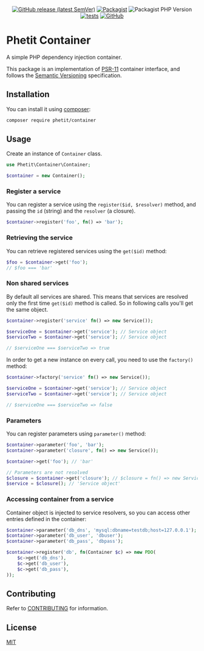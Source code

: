 <div align="center">

[![GitHub release (latest SemVer)](https://img.shields.io/github/v/release/phetit/container?display_name=tag&sort=semver)](https://github.com/phetit/container/releases/latest)
[![Packagist](https://img.shields.io/packagist/v/phetit/container)](https://packagist.org/packages/phetit/container)
![Packagist PHP Version](https://img.shields.io/packagist/dependency-v/phetit/container/php?color=6e71a4)
[![tests](https://github.com/phetit/container/actions/workflows/tests.yml/badge.svg)](https://github.com/phetit/container/actions/workflows/tests.yml?query=branch%3Amain)
[![GitHub](https://img.shields.io/github/license/phetit/container)](https://github.com/phetit/container/blob/main/LICENSE)

</div>

# Phetit Container
A simple PHP dependency injection container.

This package is an implementation of [PSR-11](https://www.php-fig.org/psr/psr-11/) container interface, and follows the [Semantic Versioning](https://semver.org/spec/v2.0.0.html) specification.

## Installation

You can install it using [composer](https://getcomposer.org/):

```bash
composer require phetit/container
```
## Usage

Create an instance of `Container` class.

```php
use Phetit\Container\Container;

$container = new Container();
```

### Register a service

You can register a service using the `register($id, $resolver)` method, and passing the `id` (string) and the `resolver` (a closure).

```php
$container->register('foo', fn() => 'bar');
```

### Retrieving the service

You can retrieve registered services using the `get($id)` method:

```php
$foo = $container->get('foo');
// $foo === 'bar'
```

### Non shared services

By default all services are shared. This means that services are resolved only the first time `get($id)` method is called. So in following calls you'll get the same object.

```php
$container->register('service' fn() => new Service());

$serviceOne = $container->get('service'); // Service object
$serviceTwo = $container->get('service'); // Service object

// $serviceOne === $serviceTwo => true
```

In order to get a new instance on every call, you need to use the `factory()` method:

```php
$container->factory('service' fn() => new Service());

$serviceOne = $container->get('service'); // Service object
$serviceTwo = $container->get('service'); // Service object

// $serviceOne === $serviceTwo => false
```

### Parameters

You can register parameters using `parameter()` method:

```php
$container->parameter('foo', 'bar');
$container->parameter('closure', fn() => new Service());

$container->get('foo'); // 'bar'

// Parameters are not resolved
$closure = $container->get('closure'); // $closure = fn() => new Service()
$service = $closure(); // 'Service object'
```

### Accessing container from a service

Container object is injected to service resolvers, so you can access other entries defined in the container:

```php
$container->parameter('db_dns', 'mysql:dbname=testdb;host=127.0.0.1');
$container->parameter('db_user', 'dbuser');
$container->parameter('db_pass', 'dbpass');

$container->register('db', fn(Container $c) => new PDO(
    $c->get('db_dns'),
    $c->get('db_user'),
    $c->get('db_pass'),
));
```

## Contributing

Refer to [CONTRIBUTING](./CONTRIBUTING.md) for information.

## License

[MIT](https://github.com/phetit/container/blob/main/LICENSE)
